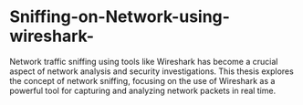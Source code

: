 # Sniffing-on-Network-using-wireshark-
Network traffic sniffing using tools like Wireshark has become a crucial aspect of network analysis and security investigations. This thesis explores the concept of network sniffing, focusing on the use of Wireshark as a powerful tool for capturing and analyzing network packets in real time. 
